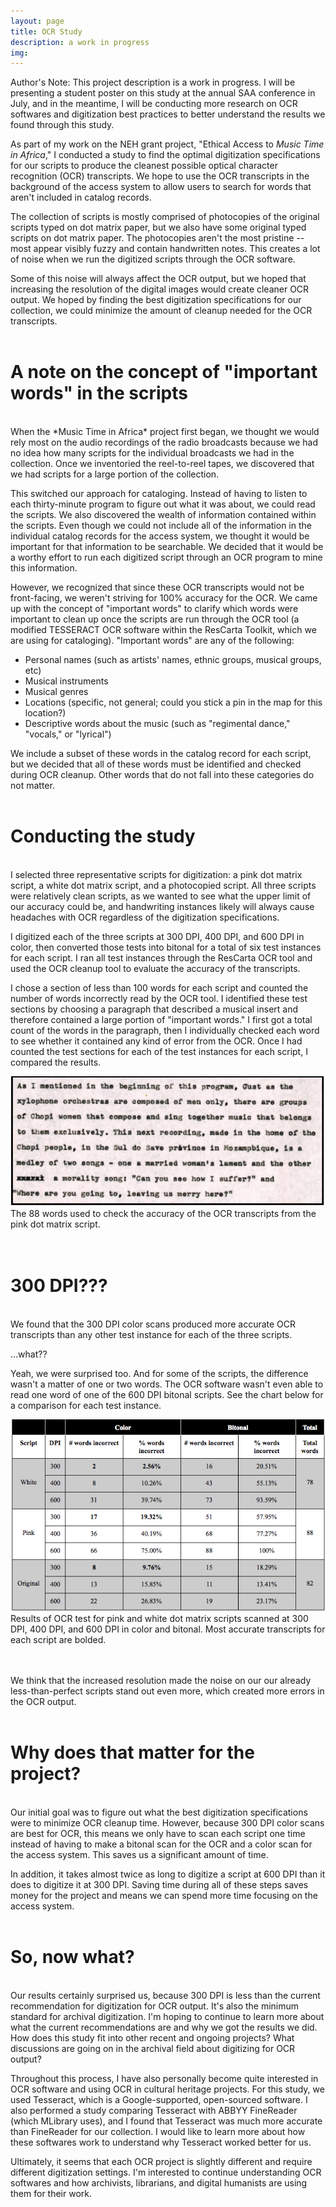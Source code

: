 ```yaml
---
layout: page
title: OCR Study
description: a work in progress
img:
---
```

<div class="author-note">
Author's Note: This project description is a work in progress. I will be presenting a student poster on this study at the annual SAA conference in July, and in the meantime, I will be conducting more research on OCR softwares and digitization best practices to better understand the results we found through this study.
</div>

As part of my work on the NEH grant project, "Ethical Access to *Music Time in Africa*," I conducted a study to find the optimal digitization specifications for our scripts to produce the cleanest possible optical character recognition (OCR) transcripts. We hope to use the OCR transcripts in the background of the access system to allow users to search for words that aren't included in catalog records.

The collection of scripts is mostly comprised of photocopies of the original scripts typed on dot matrix paper, but we also have some original typed scripts on dot matrix paper. The photocopies aren't the most pristine -- most appear visibly fuzzy and contain handwritten notes. This creates a lot of noise when we run the digitized scripts through the OCR software.

Some of this noise will always affect the OCR output, but we hoped that increasing the resolution of the digital images would create cleaner OCR output. We hoped by finding the best digitization specifications for our collection, we could minimize the amount of cleanup needed for the OCR transcripts.
<br/>
<br/>
# A note on the concept of "important words" in the scripts
<br/>
When the *Music Time in Africa* project first began, we thought we would rely most on the audio recordings of the radio broadcasts because we had no idea how many scripts for the individual broadcasts we had in the collection. Once we inventoried the reel-to-reel tapes, we discovered that we had scripts for a large portion of the collection.

This switched our approach for cataloging. Instead of having to listen to each thirty-minute program to figure out what it was about, we could read the scripts. We also discovered the wealth of information contained within the scripts. Even though we could not include all of the information in the individual catalog records for the access system, we thought it would be important for that information to be searchable. We decided that it would be a worthy effort to run each digitized script through an OCR program to mine this information.

However, we recognized that since these OCR transcripts would not be front-facing, we weren't striving for 100% accuracy for the OCR. We came up with the concept of "important words" to clarify which words were important to clean up once the scripts are run through the OCR tool (a modified TESSERACT OCR software within the ResCarta Toolkit, which we are using for cataloging). "Important words" are any of the following:

- Personal names (such as artists' names, ethnic groups, musical groups, etc)
- Musical instruments
- Musical genres
- Locations (specific, not general; could you stick a pin in the map for this location?)
- Descriptive words about the music (such as "regimental dance," "vocals," or "lyrical")

We include a subset of these words in the catalog record for each script, but we decided that all of these words must be identified and checked during OCR cleanup. Other words that do not fall into these categories do not matter.
<br/>
<br/>
# Conducting the study
<br/>
I selected three representative scripts for digitization: a pink dot matrix script, a white dot matrix script, and a photocopied script. All three scripts were relatively clean scripts, as we wanted to see what the upper limit of our accuracy could be, and handwriting instances likely will always cause headaches with OCR regardless of the digitization specifications.

I digitized each of the three scripts at 300 DPI, 400 DPI, and 600 DPI in color, then converted those tests into bitonal for a total of six test instances for each script. I ran all test instances through the ResCarta OCR tool and used the OCR cleanup tool to evaluate the accuracy of the transcripts.

I chose a section of less than 100 words for each script and counted the number of words incorrectly read by the OCR tool. I identified these test sections by choosing a paragraph that described a musical insert and therefore contained a large portion of "important words." I first got a total count of the words in the paragraph, then I individually checked each word to see whether it contained any kind of error from the OCR. Once I had counted the test sections for each of the test instances for each script, I compared the results.

<div class="img_row">
	<img class="col three" src="/img/script-example.png" alt="Digitized copy of a pink dot matrix script"/>
</div>
<div class="Example script exerpt">
The 88 words used to check the accuracy of the OCR transcripts from the pink dot matrix script.
</div>
<br/>
<br/>

# 300 DPI???
<br/>
We found that the 300 DPI color scans produced more accurate OCR transcripts than any other test instance for each of the three scripts.

...what??

Yeah, we were surprised too. And for some of the scripts, the difference wasn't a matter of one or two words. The OCR software wasn't even able to read one word of one of the 600 DPI bitonal scripts. See the chart below for a comparison for each test instance.  

<div class="img_row">
	<img class="col three" src="/img/ocr-chart.png" alt="Table depicting OCR errors in 18 scripts" title="OCR errors"/>
</div>
<div class="col three caption">
Results of OCR test for pink and white dot matrix scripts scanned at 300 DPI, 400 DPI, and 600 DPI in color and bitonal. Most accurate transcripts for each script are bolded.
</div>
<br/>
<br/>

We think that the increased resolution made the noise on our our already less-than-perfect scripts stand out even more, which created more errors in the OCR output.
<br/>
<br/>
# Why does that matter for the project?
<br/>
Our initial goal was to figure out what the best digitization specifications were to minimize OCR cleanup time. However, because 300 DPI color scans are best for OCR, this means we only have to scan each script one time instead of having to make a bitonal scan for the OCR and a color scan for the access system. This saves us a significant amount of time.

In addition, it takes almost twice as long to digitize a script at 600 DPI than it does to digitize it at 300 DPI. Saving time during all of these steps saves money for the project and means we can spend more time focusing on the access system.
<br/>
<br/>
# So, now what?
<br/>
Our results certainly surprised us, because 300 DPI is less than the current recommendation for digitization for OCR output. It's also the minimum standard for archival digitization. I'm hoping to continue to learn more about what the current recommendations are and why we got the results we did. How does this study fit into other recent and ongoing projects? What discussions are going on in the archival field about digitizing for OCR output?

Throughout this process, I have also personally become quite interested in OCR software and using OCR in cultural heritage projects. For this study, we used Tesseract, which is a Google-supported, open-sourced software. I also performed a study comparing Tesseract with ABBYY FineReader (which MLibrary uses), and I found that Tesseract was much more accurate than FineReader for our collection. I would like to learn more about how these softwares work to understand why Tesseract worked better for us.

Ultimately, it seems that each OCR project is slightly different and require different digitization settings. I'm interested to continue understanding OCR softwares and how archivists, librarians, and digital humanists are using them for their work.
